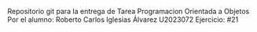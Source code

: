 Repositorio git para la entrega de Tarea Programacion Orientada a Objetos 
Por el alumno: Roberto Carlos Iglesias Álvarez U2023072
Ejercicio: #21
